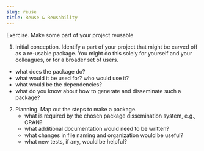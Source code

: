 ```yaml
---
slug: reuse
title: Reuse & Reusability
---
```


Exercise.  Make some part of your project reusable

 1. Initial conception.  Identify a part of your project that might be carved off as a re-usable package.  You might do this solely for yourself and your colleagues, or for a broader set of users. 
   * what does the package do?  
   * what would it be used for?  who would use it?   
   * what would be the dependencies? 
   * what do you know about how to generate and disseminate such a package? 
2. Planning.  Map out the steps to make a package. 
   * what is required by the chosen package dissemination system, e.g., CRAN? 
   * what additional documentation would need to be written?
   * what changes in file naming and organization would be useful? 
   * what new tests, if any, would be helpful?

